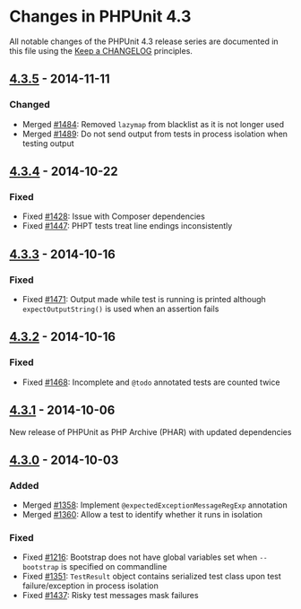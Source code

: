 # Changes in PHPUnit 4.3

All notable changes of the PHPUnit 4.3 release series are documented in this file using the [Keep a CHANGELOG](http://keepachangelog.com/) principles.

## [4.3.5] - 2014-11-11

### Changed

* Merged [#1484](http://github.com/sebastianbergmann/phpunit/issues/1484): Removed `lazymap` from blacklist as it is not longer used
* Merged [#1489](http://github.com/sebastianbergmann/phpunit/issues/1489): Do not send output from tests in process isolation when testing output

## [4.3.4] - 2014-10-22

### Fixed

* Fixed [#1428](http://github.com/sebastianbergmann/phpunit/issues/1428): Issue with Composer dependencies
* Fixed [#1447](http://github.com/sebastianbergmann/phpunit/issues/1447): PHPT tests treat line endings inconsistently

## [4.3.3] - 2014-10-16

### Fixed

* Fixed [#1471](http://github.com/sebastianbergmann/phpunit/issues/1471): Output made while test is running is printed although `expectOutputString()` is used when an assertion fails

## [4.3.2] - 2014-10-16

### Fixed

* Fixed [#1468](http://github.com/sebastianbergmann/phpunit/issues/1468): Incomplete and `@todo` annotated tests are counted twice

## [4.3.1] - 2014-10-06

New release of PHPUnit as PHP Archive (PHAR) with updated dependencies

## [4.3.0] - 2014-10-03

### Added

* Merged [#1358](http://github.com/sebastianbergmann/phpunit/issues/1358): Implement `@expectedExceptionMessageRegExp` annotation
* Merged [#1360](http://github.com/sebastianbergmann/phpunit/issues/1360): Allow a test to identify whether it runs in isolation

### Fixed

* Fixed [#1216](http://github.com/sebastianbergmann/phpunit/issues/1216): Bootstrap does not have global variables set when `--bootstrap` is specified on commandline
* Fixed [#1351](http://github.com/sebastianbergmann/phpunit/issues/1351): `TestResult` object contains serialized test class upon test failure/exception in process isolation
* Fixed [#1437](http://github.com/sebastianbergmann/phpunit/issues/1437): Risky test messages mask failures 

[4.3.5]: http://github.com/sebastianbergmann/phpunit/compare/4.3.4...4.3.5
[4.3.4]: http://github.com/sebastianbergmann/phpunit/compare/4.3.3...4.3.4
[4.3.3]: http://github.com/sebastianbergmann/phpunit/compare/4.3.2...4.3.3
[4.3.2]: http://github.com/sebastianbergmann/phpunit/compare/4.3.1...4.3.2
[4.3.1]: http://github.com/sebastianbergmann/phpunit/compare/4.3.0...4.3.1
[4.3.0]: http://github.com/sebastianbergmann/phpunit/compare/4.2...4.3.0

